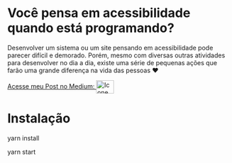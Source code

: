 # Você pensa em acessibilidade quando está programando?

Desenvolver um sistema ou um site pensando em acessibilidade pode parecer difícil e demorado. Porém, mesmo com diversas outras atividades para desenvolver no dia a dia, existe uma série de pequenas ações que farão uma grande diferença na vida das pessoas ❤




<a href="https://medium.com/gbtech/12-dicas-para-deixar-sua-p%C3%A1gina-web-mais-acess%C3%ADvel-9f9c0f5711e" target="_blank">Acesse meu Post no Medium:
<img align="center" alt="Icone do Medium" height="30" width="40" src="https://upload.wikimedia.org/wikipedia/commons/thumb/e/ec/Medium_logo_Monogram.svg/390px-Medium_logo_Monogram.svg.png" style="max-width:100%;">
</a>

# Instalação
yarn install

yarn start
